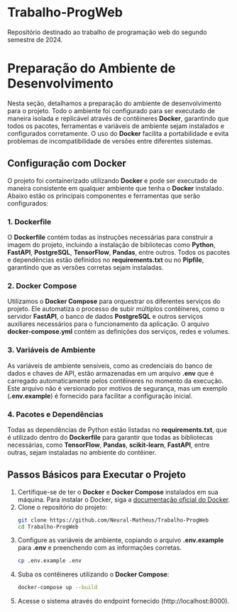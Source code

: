 # Trabalho-ProgWeb
Repositório destinado ao trabalho de programação web do segundo semestre de 2024.

# Preparação do Ambiente de Desenvolvimento

Nesta seção, detalhamos a preparação do ambiente de desenvolvimento para o projeto. Todo o ambiente foi configurado para ser executado de maneira isolada e replicável através de contêineres **Docker**, garantindo que todos os pacotes, ferramentas e variáveis de ambiente sejam instalados e configurados corretamente. O uso do **Docker** facilita a portabilidade e evita problemas de incompatibilidade de versões entre diferentes sistemas.

## Configuração com Docker
O projeto foi containerizado utilizando **Docker** e pode ser executado de maneira consistente em qualquer ambiente que tenha o **Docker** instalado. Abaixo estão os principais componentes e ferramentas que serão configurados:

### 1. **Dockerfile**
O **Dockerfile** contém todas as instruções necessárias para construir a imagem do projeto, incluindo a instalação de bibliotecas como **Python**, **FastAPI**, **PostgreSQL**, **TensorFlow**, **Pandas**, entre outros. Todos os pacotes e dependências estão definidos no **requirements.txt** ou no **Pipfile**, garantindo que as versões corretas sejam instaladas.

### 2. **Docker Compose**
Utilizamos o **Docker Compose** para orquestrar os diferentes serviços do projeto. Ele automatiza o processo de subir múltiplos contêineres, como o servidor **FastAPI**, o banco de dados **PostgreSQL** e outros serviços auxiliares necessários para o funcionamento da aplicação. O arquivo **docker-compose.yml** contém as definições dos serviços, redes e volumes.

### 3. **Variáveis de Ambiente**
As variáveis de ambiente sensíveis, como as credenciais do banco de dados e chaves de API, estão armazenadas em um arquivo **.env** que é carregado automaticamente pelos contêineres no momento da execução. Este arquivo não é versionado por motivos de segurança, mas um exemplo (**.env.example**) é fornecido para facilitar a configuração inicial.

### 4. **Pacotes e Dependências**
Todas as dependências de Python estão listadas no **requirements.txt**, que é utilizado dentro do **Dockerfile** para garantir que todas as bibliotecas necessárias, como **TensorFlow**, **Pandas**, **scikit-learn**, **FastAPI**, entre outras, sejam instaladas no ambiente do contêiner.

## Passos Básicos para Executar o Projeto
1. Certifique-se de ter o **Docker** e **Docker Compose** instalados em sua máquina. Para instalar o Docker, siga a [documentação oficial do Docker](https://docs.docker.com/get-docker/).
2. Clone o repositório do projeto:
   ```bash
   git clone https://github.com/Neural-Matheus/Trabalho-ProgWeb
   cd Trabalho-ProgWeb
   ```
3. Configure as variáveis de ambiente, copiando o arquivo **.env.example** para **.env** e preenchendo com as informações corretas.
   ```bash
   cp .env.example .env
   ```
4. Suba os contêineres utilizando o **Docker Compose**:
   ```bash
   docker-compose up --build
   ```
5. Acesse o sistema através do endpoint fornecido (http://localhost:8000).
